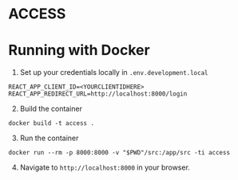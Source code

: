 ACCESS
======


# Running with Docker

1. Set up your credentials locally in `.env.development.local`
```
REACT_APP_CLIENT_ID=<YOURCLIENTIDHERE>
REACT_APP_REDIRECT_URL=http://localhost:8000/login
```

2. Build the container
```
docker build -t access .
```

3. Run the container
```
docker run --rm -p 8000:8000 -v "$PWD"/src:/app/src -ti access
```

4. Navigate to `http://localhost:8000` in your browser.
